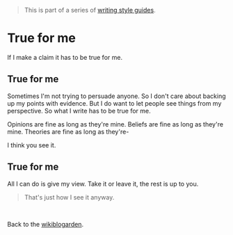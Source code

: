 > This is part of a series of [writing style guides](/wikiblogarden/academia/style/two-beat).

# True for me

If I make a claim it has to be true for me.

## True for me

Sometimes I'm not trying to persuade anyone. So I don't care about backing up my points with evidence. But I do want to let people see things from my perspective. So what I write has to be true for me.

Opinions are fine as long as they're mine. Beliefs are fine as long as they're mine. Theories are fine as long as they're-

I think you see it.

## True for me

All I can do is give my view. Take it or leave it, the rest is up to you.

> That's just how I see it anyway.

<br>

Back to the [wikiblogarden](/wikiblarden).
